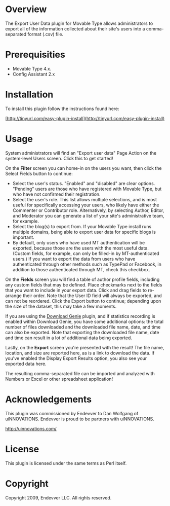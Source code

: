 # Overview

The Export User Data plugin for Movable Type allows administrators to export all of the information collected about their site's users into a comma-separated format (.csv) file.

# Prerequisities

* Movable Type 4.x.
* Config Assistant 2.x

# Installation

To install this plugin follow the instructions found here:

[http://tinyurl.com/easy-plugin-install](http://tinyurl.com/easy-plugin-install)

# Usage

System administrators will find an "Export user data" Page Action on the system-level Users screen. Click this to get started!

On the **Filter** screen you can home-in on the users you want, then click the Select Fields button to continue:

* Select the user's status. "Enabled" and "disabled" are clear options. "Pending" users are those who have registered with Movable Type, but who have not confirmed their registration.
* Select the user's role. This list allows multiple selections, and is most useful for specifically accessing your users, who likely have either the Commenter or Contributor role. Alternatively, by selecting Author, Editor, and Moderator you can generate a list of your site's administrative team, for example.
* Select the blog(s) to export from. If your Movable Type install runs multiple domains, being able to export user data for specific blogs is important.
* By default, only users who have used MT authentication will be exported, because those are the users with the most useful data. (Custom fields, for example, can only be filled-in by MT-authenticated users.) If you want to export the data from users who have authenticated through other methods such as TypePad or Facebook, in addition to those authenticated through MT, check this checkbox.

On the **Fields** screen you will find a table of author profile fields, including any custom fields that may be defined. Place checkmarks next to the fields that you want to include in your export data. Click and drag fields to re-arrange their order. Note that the User ID field will always be exported, and can not be reordered. Click the Export button to continue; depending upon the size of the dataset, this may take a few moments.

If you are using the [Download Genie](https://github.com/endevver/mt-plugin-download-genie) plugin, and if statistics recording is enabled within Download Genie, you have some additional options: the total number of files downloaded and the downloaded file name, date, and time can also be exported. Note that exporting the downloaded file name, date and time can result in a lot of additional data being exported.

Lastly, on the **Export** screen you're presented with the result! The file name,  location, and size are reported here, as is a link to download the data. If you've enabled the Display Export Results option, you also see your exported data here.

The resulting comma-separated file can be imported and analyzed with Numbers or Excel or other spreadsheet application!

# Acknowledgements

This plugin was commissioned by Endevver to Dan Wolfgang of uiNNOVATIONS. Endevver is proud to be partners with uiNNOVATIONS.

http://uinnovations.com/

# License

This plugin is licensed under the same terms as Perl itself.

# Copyright

Copyright 2009, Endevver LLC. All rights reserved.